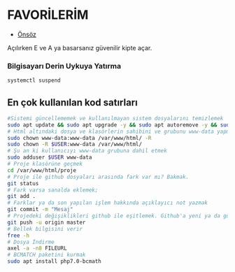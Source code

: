 # FAVORİLERİM

- [Önsöz](https://github.com/yeniceri1453/Linux)


Açılırken E ve A ya basarsanız güvenilir kipte açar.

### Bilgisayarı Derin Uykuya Yatırma

```bash
systemctl suspend
```

## En çok kullanılan kod satırları

```bash
#Sistemi güncellememek ve kullanılmayan sistem dosyalarını temizlemek
sudo apt update && sudo apt upgrade -y && sudo apt autoremove -y && sudo apt autoclean -y
# Html altındaki dosya ve klasörlerin sahibini ve grubunu www-data yapmak
sudo chown www-data:www-data /var/www/html/ -R
sudo chown -R $USER:www-data /var/www/html/
# Şu an ki kullanıcıyı www-data grubuna dahil etmek
sudo adduser $USER www-data
# Proje klasörüne geçmek
cd /var/www/html/proje
# Proje ile github dosyaları arasında fark var mı? Bakmak.
git status
# Fark varsa sanalda eklemek;
git add .
# Farklar ya da son yapılan işlem hakkında açıklayıcı not yazmak
git commit -m "Mesaj"
# Projedeki değişiklikleri github ile eşitlemek. Github'a yeni ya da güncel dosyaları yüklemek
git push -u origin master
# Bellek bilgisini verir
free -h
# Dosya İndirme
axel -a -n8 FILEURL
# BCMATCH paketini kurmak
sudo apt install php7.0-bcmath
```